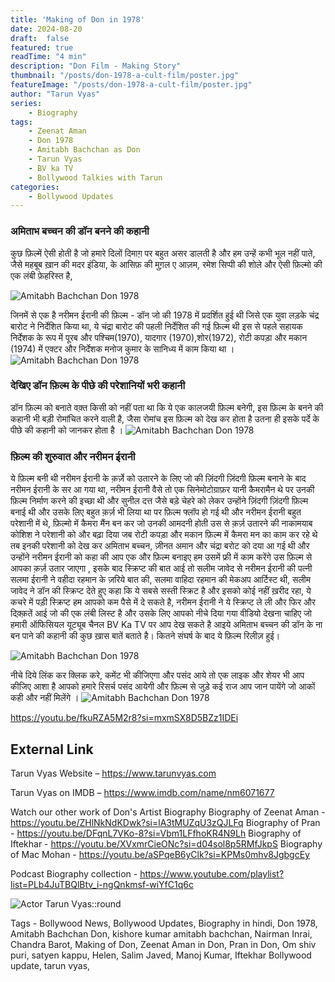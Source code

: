 ```yaml
---
title: 'Making of Don in 1978'
date: 2024-08-20
draft:  false   
featured: true  
readTime: "4 min"
description: "Don Film - Making Story"
thumbnail: "/posts/don-1978-a-cult-film/poster.jpg"
featureImage: "/posts/don-1978-a-cult-film/poster.jpg"
author: "Tarun Vyas"
series:
    - Biography
tags:
    - Zeenat Aman
    - Don 1978
    - Amitabh Bachchan as Don
    - Tarun Vyas
    - BV ka TV
    - Bollywood Talkies with Tarun
categories:     
    - Bollywood Updates
---
```


### अमिताभ बच्चन की डॉन बनने की कहानी 

कुछ फ़िल्में ऐसी होती है जो हमारे दिलों दिमाग़ पर बहुत असर डालती है और हम उन्हें कभी भूल नहीं 
पाते, जैसे महबूब ख़ान की मदर इंडिया, के आसिफ़ की मुग़ल ए आज़म, रमेश सिप्पी की शोले और ऐसी 
फ़िल्मो की एक लंबी फ़ेहरिस्त है,

![Amitabh Bachchan Don 1978](/posts/don-1978-a-cult-film/poster1.jpg)

जिनमें से एक है नरीमन ईरानी की फ़िल्म - डॉन जो की 1978 में  प्रदर्शित हुई थी जिसे एक युवा लड़के चंद्र बारोट ने निर्देशित किया था, ये चंद्रा बारोट की पहली निर्देशित की गई फ़िल्म थी इस से पहले सहायक निर्देशक के रूप में पूरब और पश्चिम(1970), यादगार (1970),शोर(1972), रोटी कपड़ा और मकान (1974) में एक्टर और निर्देशक मनोज कुमार के सानिध्य
में काम किया था ।
![Amitabh Bachchan Don 1978](/posts/don-1978-a-cult-film/poster2.jpg)

### देखिए डॉन फ़िल्म के पीछे की परेशानियों भरी कहानी 

डॉन फ़िल्म को बनाते वक़्त किसी को नहीं पता था कि ये एक कालजयी फ़िल्म बनेगी, इस फ़िल्म के बनने की कहानी भी बड़ी रोमांचित करने वाली है, जैसा रोमांच इस फ़िल्म को देख कर होता है उतना ही इसके पर्दे के पीछे की कहानी को जानकर होता है ।
![Amitabh Bachchan Don 1978](/posts/don-1978-a-cult-film/poster3.jpg)

### फ़िल्म की शुरुवात और नरीमन ईरानी 
ये फ़िल्म बनी थी नरीमन ईरानी के क़र्ज़े को उतारने के लिए जो की ज़िंदगी ज़िंदगी फ़िल्म बनाने के बाद नरीमन ईरानी के सर आ गया था, नरीमन ईरानी वैसे तो एक सिनेमोटोग्राफ़र यानी कैमरामैन थे पर उनकी फ़िल्म निर्माण करने की इच्छा थी और सुनील दत्त जैसे बड़े चेहरे को लेकर उन्होंने ज़िंदगी ज़िंदगी फ़िल्म बनाई थी और उसके लिए बहुत क़र्ज़ भी लिया था पर फ़िल्म फ्लॉप हो गई थी और नरीमन ईरानी बहुत परेशानी में थे, फ़िल्मो में कैमरा मैंन बन कर जो उनकी आमदनी होती उस से क़र्ज़ उतारने की नाकामयाब कोशिश ने परेशानी को और बढ़ा दिया जब रोटी कपड़ा और मकान फ़िल्म में कैमरा मन का काम कर रहे थे तब इनकी परेशानी को देख कर अमिताभ बच्चन, ज़ीनत अमान और चंद्रा बरोट को दया आ गई थी और उन्होंने  नरीमन ईरानी को कहा की आप एक और फ़िल्म बनाइए हम उसमें फ्री में काम करेंगे उस फ़िल्म से आपका क़र्ज़ उतार जाएगा , इसके बाद स्क्रिप्ट की बात आई तो सलीम जावेद से नरीमन ईरानी की पत्नी सलमा ईरानी ने वहीदा रहमान के ज़रिये बात की, सलमा वाहिदा रहमान की मेकअप आर्टिस्ट थी, सलीम जावेद ने डॉन की स्क्रिप्ट देते हुए कहा कि ये सबसे सस्ती स्क्रिट है और इसको कोई नहीं ख़रीद रहा, ये कचरे में पड़ी स्क्रिप्ट हम आपको कम पैसे में दे सकते है, नरीमन ईरानी ने ये स्क्रिप्ट ले ली और फिर और दिक़्क़तें आई जो की 
एक लंबी लिस्ट है और उसके लिए आपको नीचे दिया गया वीडियो देखना चाहिए जो हमारी ऑफिसियल यूट्यूब चैनल BV Ka TV पर आप देख सकते है 
आइये अमिताभ बच्चन की डॉन के ना बन पाने की कहानी की कुछ ख़ास बातें बताते है। कितने संघर्ष के बाद ये फ़िल्म रिलीज़ हुई। 
 
![Amitabh Bachchan Don 1978](/posts/don-1978-a-cult-film/poster4.jpg)

नीचे दिये लिंक कर क्लिक करे, कमेंट भी कीजिएगा और पसंद आये तो एक लाइक और शेयर भी आप कीजिए 
आशा है आपको हमारे रिसर्च पसंद आयेगी और फ़िल्म से जुड़े कई राज आप जान पायेंगे जो आकों कही और नहीं मिलेंगे ।
![Amitabh Bachchan Don 1978](/posts/don-1978-a-cult-film/poster5.jpg)

https://youtu.be/fkuRZA5M2r8?si=mxmSX8D5BZz1IDEi


## External Link
Tarun Vyas Website – https://www.tarunvyas.com

Tarun Vyas on IMDB – https://www.imdb.com/name/nm6071677

Watch our other work of Don's Artist Biography
Biography of Zeenat Aman  - https://youtu.be/ZHlNkNdKDwk?si=lA3tMUZqU3zQJLFq
Biography of Pran  - https://youtu.be/DFqnL7VKo-8?si=Vbm1LFfhoKR4N9Lh
Biography of Iftekhar - https://youtu.be/XVxmrCieONc?si=d04sol8p5RMfJkpS
Biography of Mac Mohan - https://youtu.be/aSPqeB6yClk?si=KPMs0mhv8JgbgcEy

Podcast Biography collection - https://www.youtube.com/playlist?list=PLb4JuTBQlBtv_i-ngQnkmsf-wiYfC1q6c

![Actor Tarun Vyas::round](/images/profile.png)

Tags - Bollywood News, Bollywood Updates, Biography in hindi, Don 1978,  Amitabh Bachchan Don, kishore kumar amitabh bachchan, Nairman Inrai, Chandra Barot, Making of Don, Zeenat Aman in Don, Pran in Don, Om shiv puri, satyen kappu, Helen, Salim Javed, Manoj Kumar, Iftekhar Bollywood update, tarun vyas,
    